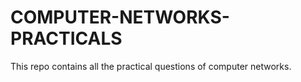 # COMPUTER-NETWORKS-PRACTICALS
This repo contains all the practical questions of computer networks.

